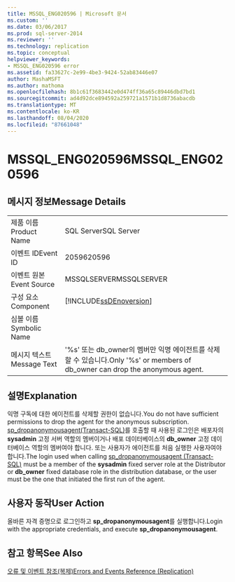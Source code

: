 ```yaml
---
title: MSSQL_ENG020596 | Microsoft 문서
ms.custom: ''
ms.date: 03/06/2017
ms.prod: sql-server-2014
ms.reviewer: ''
ms.technology: replication
ms.topic: conceptual
helpviewer_keywords:
- MSSQL_ENG020596 error
ms.assetid: fa33627c-2e99-4be3-9424-52ab83446e07
author: MashaMSFT
ms.author: mathoma
ms.openlocfilehash: 8b1c61f3683442e0d474ff36a65c89446dbd7bd1
ms.sourcegitcommit: ad4d92dce894592a259721a1571b1d8736abacdb
ms.translationtype: MT
ms.contentlocale: ko-KR
ms.lasthandoff: 08/04/2020
ms.locfileid: "87661048"
---
```

# <a name="mssql_eng020596"></a><span data-ttu-id="97c75-102">MSSQL_ENG020596</span><span class="sxs-lookup"><span data-stu-id="97c75-102">MSSQL_ENG020596</span></span>
    
## <a name="message-details"></a><span data-ttu-id="97c75-103">메시지 정보</span><span class="sxs-lookup"><span data-stu-id="97c75-103">Message Details</span></span>  
  
|||  
|-|-|  
|<span data-ttu-id="97c75-104">제품 이름</span><span class="sxs-lookup"><span data-stu-id="97c75-104">Product Name</span></span>|<span data-ttu-id="97c75-105">SQL Server</span><span class="sxs-lookup"><span data-stu-id="97c75-105">SQL Server</span></span>|  
|<span data-ttu-id="97c75-106">이벤트 ID</span><span class="sxs-lookup"><span data-stu-id="97c75-106">Event ID</span></span>|<span data-ttu-id="97c75-107">20596</span><span class="sxs-lookup"><span data-stu-id="97c75-107">20596</span></span>|  
|<span data-ttu-id="97c75-108">이벤트 원본</span><span class="sxs-lookup"><span data-stu-id="97c75-108">Event Source</span></span>|<span data-ttu-id="97c75-109">MSSQLSERVER</span><span class="sxs-lookup"><span data-stu-id="97c75-109">MSSQLSERVER</span></span>|  
|<span data-ttu-id="97c75-110">구성 요소</span><span class="sxs-lookup"><span data-stu-id="97c75-110">Component</span></span>|[!INCLUDE[ssDEnoversion](../../includes/ssdenoversion-md.md)]|  
|<span data-ttu-id="97c75-111">심볼 이름</span><span class="sxs-lookup"><span data-stu-id="97c75-111">Symbolic Name</span></span>||  
|<span data-ttu-id="97c75-112">메시지 텍스트</span><span class="sxs-lookup"><span data-stu-id="97c75-112">Message Text</span></span>|<span data-ttu-id="97c75-113">'%s' 또는 db_owner의 멤버만 익명 에이전트를 삭제할 수 있습니다.</span><span class="sxs-lookup"><span data-stu-id="97c75-113">Only '%s' or members of db_owner can drop the anonymous agent.</span></span>|  
  
## <a name="explanation"></a><span data-ttu-id="97c75-114">설명</span><span class="sxs-lookup"><span data-stu-id="97c75-114">Explanation</span></span>  
 <span data-ttu-id="97c75-115">익명 구독에 대한 에이전트를 삭제할 권한이 없습니다.</span><span class="sxs-lookup"><span data-stu-id="97c75-115">You do not have sufficient permissions to drop the agent for the anonymous subscription.</span></span> <span data-ttu-id="97c75-116">[sp_dropanonymousagent&#40;Transact-SQL&#41;](/sql/relational-databases/system-stored-procedures/sp-dropanonymousagent-transact-sql)를 호출할 때 사용된 로그인은 배포자의 **sysadmin** 고정 서버 역할의 멤버이거나 배포 데이터베이스의 **db_owner** 고정 데이터베이스 역할의 멤버여야 합니다. 또는 사용자가 에이전트를 처음 실행한 사용자여야 합니다.</span><span class="sxs-lookup"><span data-stu-id="97c75-116">The login used when calling [sp_dropanonymousagent &#40;Transact-SQL&#41;](/sql/relational-databases/system-stored-procedures/sp-dropanonymousagent-transact-sql) must be a member of the **sysadmin** fixed server role at the Distributor or **db_owner** fixed database role in the distribution database, or the user must be the one that initiated the first run of the agent.</span></span>  
  
## <a name="user-action"></a><span data-ttu-id="97c75-117">사용자 동작</span><span class="sxs-lookup"><span data-stu-id="97c75-117">User Action</span></span>  
 <span data-ttu-id="97c75-118">올바른 자격 증명으로 로그인하고 **sp_dropanonymousagent**를 실행합니다.</span><span class="sxs-lookup"><span data-stu-id="97c75-118">Login with the appropriate credentials, and execute **sp_dropanonymousagent**.</span></span>  
  
## <a name="see-also"></a><span data-ttu-id="97c75-119">참고 항목</span><span class="sxs-lookup"><span data-stu-id="97c75-119">See Also</span></span>  
 [<span data-ttu-id="97c75-120">오류 및 이벤트 참조&#40;복제&#41;</span><span class="sxs-lookup"><span data-stu-id="97c75-120">Errors and Events Reference &#40;Replication&#41;</span></span>](errors-and-events-reference-replication.md)  
  
  
